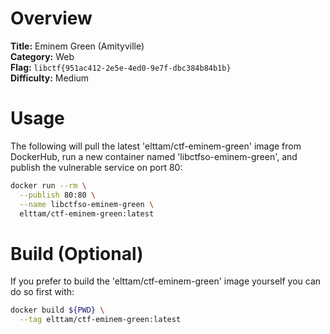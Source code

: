 # Overview

**Title:** Eminem Green (Amityville)   
**Category:** Web  
**Flag:** `libctf{951ac412-2e5e-4ed0-9e7f-dbc384b84b1b}`  
**Difficulty:** Medium

# Usage

The following will pull the latest 'elttam/ctf-eminem-green' image from DockerHub, run a new container named 'libctfso-eminem-green', and publish the vulnerable service on port 80:

```sh
docker run --rm \
  --publish 80:80 \
  --name libctfso-eminem-green \
  elttam/ctf-eminem-green:latest
```

# Build (Optional)

If you prefer to build the 'elttam/ctf-eminem-green' image yourself you can do so first with:

```sh
docker build ${PWD} \
  --tag elttam/ctf-eminem-green:latest
```